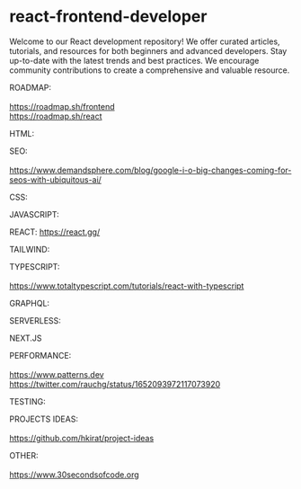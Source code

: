 # react-frontend-developer
Welcome to our React development repository! We offer curated articles, tutorials, and resources for both beginners and advanced developers. Stay up-to-date with the latest trends and best practices. We encourage community contributions to create a comprehensive and valuable resource.


ROADMAP:  <br/><br/>
https://roadmap.sh/frontend <br/>
https://roadmap.sh/react

HTML:

SEO:<br/><br/>
https://www.demandsphere.com/blog/google-i-o-big-changes-coming-for-seos-with-ubiquitous-ai/

CSS:

JAVASCRIPT:

REACT:
https://react.gg/

TAILWIND:

TYPESCRIPT: <br/><br/>
https://www.totaltypescript.com/tutorials/react-with-typescript

GRAPHQL:

SERVERLESS:

NEXT.JS

PERFORMANCE:<br/><br/>
https://www.patterns.dev <br/>
https://twitter.com/rauchg/status/1652093972117073920

TESTING:



PROJECTS IDEAS: <br/><br/>
https://github.com/hkirat/project-ideas

OTHER: <br/><br/>
https://www.30secondsofcode.org
